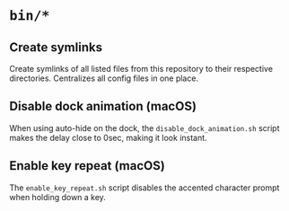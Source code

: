 # `bin/*`

## Create symlinks

Create symlinks of all listed files from this repository to their respective
directories. Centralizes all config files in one place.

## Disable dock animation (macOS)

When using auto-hide on the dock, the `disable_dock_animation.sh` script makes
the delay close to 0sec, making it look instant.

## Enable key repeat (macOS)

The `enable_key_repeat.sh` script disables the accented character prompt when
holding down a key.
